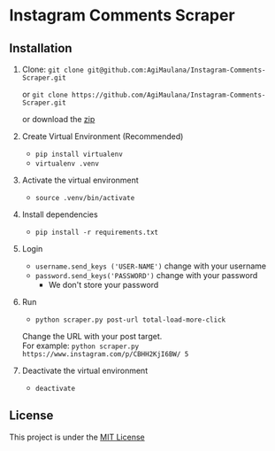 # Instagram Comments Scraper


## Installation
1. Clone:
   `git clone git@github.com:AgiMaulana/Instagram-Comments-Scraper.git`

    or `git clone https://github.com/AgiMaulana/Instagram-Comments-Scraper.git`
    
    or download the [zip](https://github.com/AgiMaulana/Instagram-Comments-Scraper/archive/master.zip)
   
3. Create Virtual Environment (Recommended)<br/> 
    - `pip install virtualenv`
    - `virtualenv .venv`  
    
4. Activate the virtual environment
    - `source .venv/bin/activate`

5. Install dependencies
    - `pip install -r requirements.txt`

6. Login
    - `username.send_keys ('USER-NAME')` change with your username
    - `password.send_keys('PASSWORD')` change with your password
       - We don't store your password

7. Run 
    - `python scraper.py post-url total-load-more-click`
   
    Change the URL with your post target. <br/>
    For example: `python scraper.py https://www.instagram.com/p/CBHH2KjI6BW/ 5` 
 
8. Deactivate the virtual environment
    - `deactivate`

## License
This project is under the [MIT License](https://github.com/AgiMaulana/instagram-comments-scraper/blob/master/LICENSE.md)
